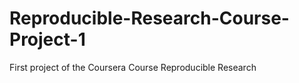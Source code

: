# Reproducible-Research-Course-Project-1
First project of the Coursera Course Reproducible Research
